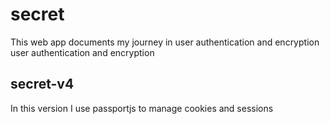 # secret
This web app documents my journey in user authentication and encryption user authentication and encryption

## secret-v4
In this version I use passportjs to manage cookies and sessions
